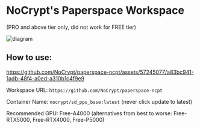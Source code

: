 # NoCrypt's Paperspace Workspace
 
(PRO and above tier only, did not work for FREE tier)

![diagram](https://github.com/NoCrypt/paperspace-ncpt/assets/57245077/b3e23d1d-c87b-4197-b84d-e9cc36668428)

## How to use:

https://github.com/NoCrypt/paperspace-ncpt/assets/57245077/a83bc941-1adb-48f4-a0ed-a310b1c4f9e9


Workspace URL: `https://github.com/NoCrypt/paperspace-ncpt`

Container Name: `nocrypt/sd_pps_base:latest` (never click update to latest)

Recommended GPU: Free-A4000 (alternatives from best to worse: Free-RTX5000, Free-RTX4000, Free-P5000)



